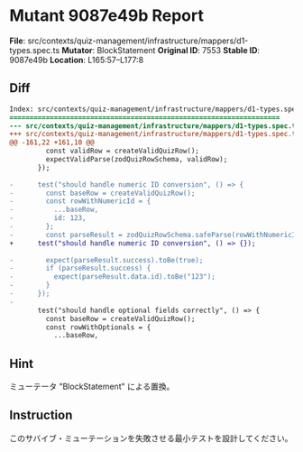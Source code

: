 # Mutant 9087e49b Report

**File**: src/contexts/quiz-management/infrastructure/mappers/d1-types.spec.ts
**Mutator**: BlockStatement
**Original ID**: 7553
**Stable ID**: 9087e49b
**Location**: L165:57–L177:8

## Diff

```diff
Index: src/contexts/quiz-management/infrastructure/mappers/d1-types.spec.ts
===================================================================
--- src/contexts/quiz-management/infrastructure/mappers/d1-types.spec.ts	original
+++ src/contexts/quiz-management/infrastructure/mappers/d1-types.spec.ts	mutated #7553
@@ -161,22 +161,10 @@
         const validRow = createValidQuizRow();
         expectValidParse(zodQuizRowSchema, validRow);
       });
 
-      test("should handle numeric ID conversion", () => {
-        const baseRow = createValidQuizRow();
-        const rowWithNumericId = {
-          ...baseRow,
-          id: 123,
-        };
-        const parseResult = zodQuizRowSchema.safeParse(rowWithNumericId);
+      test("should handle numeric ID conversion", () => {});
 
-        expect(parseResult.success).toBe(true);
-        if (parseResult.success) {
-          expect(parseResult.data.id).toBe("123");
-        }
-      });
-
       test("should handle optional fields correctly", () => {
         const baseRow = createValidQuizRow();
         const rowWithOptionals = {
           ...baseRow,
```

## Hint

ミューテータ "BlockStatement" による置換。

## Instruction

このサバイブ・ミューテーションを失敗させる最小テストを設計してください。
